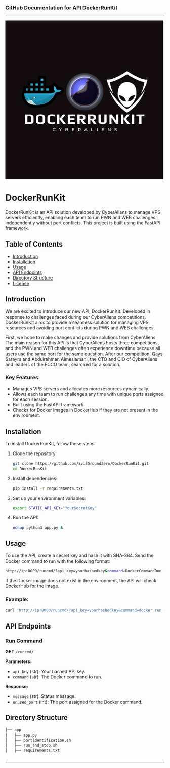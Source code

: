 ### GitHub Documentation for API DockerRunKit

---

 
![alt text](image/Cyberaliens.png)
 


# DockerRunKit

DockerRunKit is an API solution developed by CyberAliens to manage VPS servers efficiently, enabling each team to run PWN and WEB challenges independently without port conflicts. This project is built using the FastAPI framework.

## Table of Contents

- [Introduction](#introduction)
- [Installation](#installation)
- [Usage](#usage)
- [API Endpoints](#api-endpoints)
- [Directory Structure](#directory-structure)
- [License](#license)

## Introduction

We are excited to introduce our new API, DockerRunKit. Developed in response to challenges faced during our CyberAliens competitions, DockerRunKit aims to provide a seamless solution for managing VPS resources and avoiding port conflicts during PWN and WEB challenges.

First, we hope to make changes and provide solutions from CyberAliens. The main reason for this API is that CyberAliens hosts three competitions, and the PWN and WEB challenges often experience downtime because all users use the same port for the same question. After our competition, Qays Sarayra and Abdulrahman Almeslamani, the CTO and CIO of CyberAliens and leaders of the ECCO team, searched for a solution.

### Key Features:
- Manages VPS servers and allocates more resources dynamically.
- Allows each team to run challenges any time with unique ports assigned for each session.
- Built using the FastAPI framework.
- Checks for Docker images in DockerHub if they are not present in the environment.

## Installation

To install DockerRunKit, follow these steps:

1. Clone the repository:
    ```sh
    git clone https://github.com/EvilGroundZero/DockerRunKit.git
    cd DockerRunKit
    ```

2. Install dependencies:
    ```sh
    pip install -r requirements.txt
    ```

3. Set up your environment variables:
    ```sh
    export STATIC_API_KEY="YourSecretKey"
    ```

4. Run the API:
    ```sh
    nohup python3 app.py &
    ```

## Usage

To use the API, create a secret key and hash it with SHA-384. Send the Docker command to run with the following format:

```sh
http://ip:8000/runcmd/?api_key=yourhashedkey&command=DockerCommandRun
```

If the Docker image does not exist in the environment, the API will check DockerHub for the image.

### Example:
```sh
curl "http://ip:8000/runcmd/?api_key=yourhashedkey&command=docker run -d -p 61001:10000 tmmaz/ofb:tagname"
```

## API Endpoints

### Run Command

**GET** `/runcmd/`

**Parameters:**
- `api_key` (str): Your hashed API key.
- `command` (str): The Docker command to run.

**Response:**
- `message` (str): Status message.
- `unused_port` (int): The port assigned for the Docker command.

## Directory Structure

```plaintext
├── app
│   ├── app.py
│   ├── portidentification.sh
│   ├── run_and_stop.sh
│   ├── requirements.txt
    
```

 

---

 
